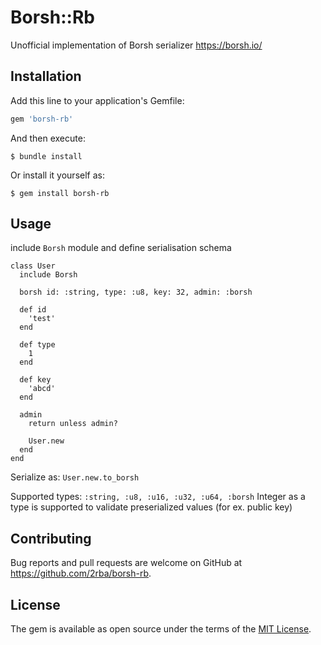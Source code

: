 # Borsh::Rb

Unofficial implementation of Borsh serializer https://borsh.io/

## Installation

Add this line to your application's Gemfile:

```ruby
gem 'borsh-rb'
```

And then execute:

    $ bundle install

Or install it yourself as:

    $ gem install borsh-rb

## Usage

include `Borsh` module and define serialisation schema 

```
class User
  include Borsh
  
  borsh id: :string, type: :u8, key: 32, admin: :borsh
  
  def id
    'test'
  end
  
  def type
    1
  end
  
  def key
    'abcd'
  end
  
  admin
    return unless admin?
    
    User.new
  end  
end
```

Serialize as: `User.new.to_borsh`

Supported types: `:string, :u8, :u16, :u32, :u64, :borsh`
Integer as a type is supported to validate preserialized values (for ex. public key)

## Contributing

Bug reports and pull requests are welcome on GitHub at https://github.com/2rba/borsh-rb.

## License

The gem is available as open source under the terms of the [MIT License](https://opensource.org/licenses/MIT).
